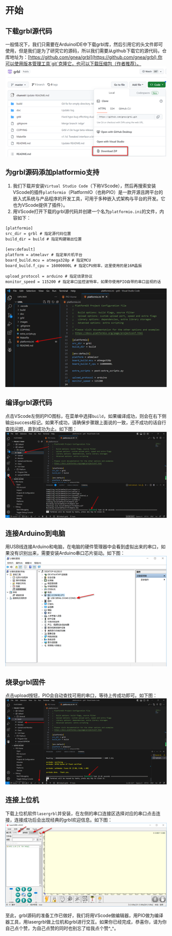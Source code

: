 # 开始

## 下载grbl源代码
一般情况下，我们只需要在ArduinoIDE中下载grbl库，然后引用它的头文件即可使用，但是我们是为了研究它的源码，所以我们需要从github下载它的源代码，仓库地址为：[https://github.com/gnea/grbl](https://github.com/gnea/grbl),你可以使用版本管理工具`git`克隆它，也可以下载压缩包（作者推荐）。
![download-grbl-cource-code](./images/download-grbl-source-code.png)   

## 为grbl源码添加platformio支持
1. 我们下载并安装`Virtual Studio Code`（下称VScode），然后再搜索安装VScode的插件`platformio`（PlatformIO（也称PIO）是一款开源且跨平台的嵌入式系统与产品程序的开发工具，可用于多种嵌入式架构与平台的开发。它也为VScode提供了插件）。
2. 用VScode打开下载的grbl源代码并创建一个名为`platformio.ini`的文件，内容如下：   
```
[platformio]
src_dir = grbl # 指定源代码位置
build_dir = build # 指定构建输出位置

[env:default]
platform = atmelavr # 指定单片机平台
board_build.mcu = atmega328p # 指定MCU
board_build.f_cpu = 16000000L # 指定CPU频率，这里使用的是16M晶振

upload_protocol = arduino # 指定烧录协议
monitor_speed = 115200 # 指定串口监控波特率，如果你使用PIO自带的串口监视的话
```
![add-platformio-support](./images/add-platformio-support.png)   

## 编译grbl源代码
点击VScode左侧的PIO图标，在菜单中选择`build`，如果编译成功，则会在右下侧输出success标记。如果不成功，请确保步骤跟上面说的一致，还不成功的话自行查找问题，直到成功为止。如下图：   
![compile grbl](./images/compile-grbl.png)  

## 连接Arduino到电脑
用USB线连接Arduino和电脑，在电脑的硬件管理器中会看到虚拟出来的串口，如果没有识别出来，需要安装Arduino串口芯片驱动。如下图：   
![serial-port](./images/serial-port.png)   

## 烧录grbl固件
点击upload按钮，PIO会自动查找可用的串口，等待上传成功即可。如下图：   
![upload grbl](./images/upload-grbl.png)

## 连接上位机
下载上位机软件`lasergrbl`并安装，在左侧的串口连接区选择对应的串口点击连接，连接成功后会出现经典的grbl欢迎信息。如下图：    
![connect grbl](./images/connect-grbl.png)   

至此，grbl源码的准备工作已做好，我们将用VScode做编辑器，用PIO做为编译器工具，用lasergrbl做上位机和grbl进行交互。如果你已经完成，恭喜你，请为你自己点个赞，为自己点赞的同时也别忘了给我点个赞^_^。
